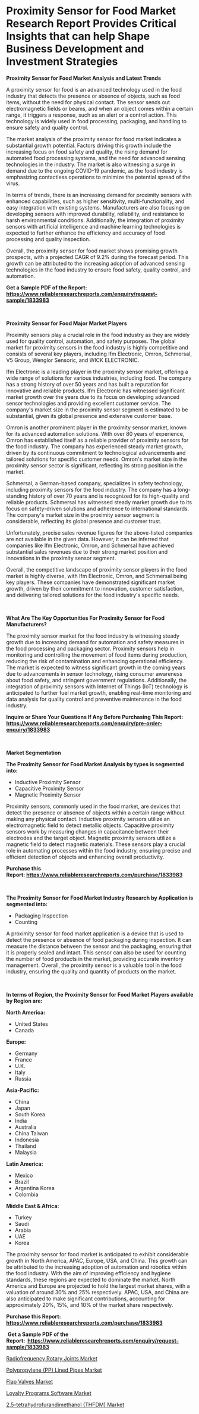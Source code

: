 <p><h1>Proximity Sensor for Food Market Research Report Provides Critical Insights that can help Shape Business Development and Investment Strategies</h1></p><p><strong>Proximity Sensor for Food Market Analysis and Latest Trends</strong></p>
<p><p>A proximity sensor for food is an advanced technology used in the food industry that detects the presence or absence of objects, such as food items, without the need for physical contact. The sensor sends out electromagnetic fields or beams, and when an object comes within a certain range, it triggers a response, such as an alert or a control action. This technology is widely used in food processing, packaging, and handling to ensure safety and quality control.</p><p>The market analysis of the proximity sensor for food market indicates a substantial growth potential. Factors driving this growth include the increasing focus on food safety and quality, the rising demand for automated food processing systems, and the need for advanced sensing technologies in the industry. The market is also witnessing a surge in demand due to the ongoing COVID-19 pandemic, as the food industry is emphasizing contactless operations to minimize the potential spread of the virus.</p><p>In terms of trends, there is an increasing demand for proximity sensors with enhanced capabilities, such as higher sensitivity, multi-functionality, and easy integration with existing systems. Manufacturers are also focusing on developing sensors with improved durability, reliability, and resistance to harsh environmental conditions. Additionally, the integration of proximity sensors with artificial intelligence and machine learning technologies is expected to further enhance the efficiency and accuracy of food processing and quality inspection.</p><p>Overall, the proximity sensor for food market shows promising growth prospects, with a projected CAGR of 9.2% during the forecast period. This growth can be attributed to the increasing adoption of advanced sensing technologies in the food industry to ensure food safety, quality control, and automation.</p></p>
<p><strong>Get a Sample PDF of the Report:&nbsp; <a href="https://www.reliableresearchreports.com/enquiry/request-sample/1833983">https://www.reliableresearchreports.com/enquiry/request-sample/1833983</a></strong></p>
<p>&nbsp;</p>
<p><strong>Proximity Sensor for Food Major Market Players</strong></p>
<p><p>Proximity sensors play a crucial role in the food industry as they are widely used for quality control, automation, and safety purposes. The global market for proximity sensors in the food industry is highly competitive and consists of several key players, including Ifm Electronic, Omron, Schmersal, V5 Group, Wenglor Sensoric, and WICK ELECTRONIC.</p><p>Ifm Electronic is a leading player in the proximity sensor market, offering a wide range of solutions for various industries, including food. The company has a strong history of over 50 years and has built a reputation for innovative and reliable products. Ifm Electronic has witnessed significant market growth over the years due to its focus on developing advanced sensor technologies and providing excellent customer service. The company's market size in the proximity sensor segment is estimated to be substantial, given its global presence and extensive customer base.</p><p>Omron is another prominent player in the proximity sensor market, known for its advanced automation solutions. With over 80 years of experience, Omron has established itself as a reliable provider of proximity sensors for the food industry. The company has experienced steady market growth, driven by its continuous commitment to technological advancements and tailored solutions for specific customer needs. Omron's market size in the proximity sensor sector is significant, reflecting its strong position in the market.</p><p>Schmersal, a German-based company, specializes in safety technology, including proximity sensors for the food industry. The company has a long-standing history of over 70 years and is recognized for its high-quality and reliable products. Schmersal has witnessed steady market growth due to its focus on safety-driven solutions and adherence to international standards. The company's market size in the proximity sensor segment is considerable, reflecting its global presence and customer trust.</p><p>Unfortunately, precise sales revenue figures for the above-listed companies are not available in the given data. However, it can be inferred that companies like Ifm Electronic, Omron, and Schmersal have achieved substantial sales revenues due to their strong market position and innovations in the proximity sensor segment.</p><p>Overall, the competitive landscape of proximity sensor players in the food market is highly diverse, with Ifm Electronic, Omron, and Schmersal being key players. These companies have demonstrated significant market growth, driven by their commitment to innovation, customer satisfaction, and delivering tailored solutions for the food industry's specific needs.</p></p>
<p>&nbsp;</p>
<p><strong>What Are The Key Opportunities For Proximity Sensor for Food Manufacturers?</strong></p>
<p><p>The proximity sensor market for the food industry is witnessing steady growth due to increasing demand for automation and safety measures in the food processing and packaging sector. Proximity sensors help in monitoring and controlling the movement of food items during production, reducing the risk of contamination and enhancing operational efficiency. The market is expected to witness significant growth in the coming years due to advancements in sensor technology, rising consumer awareness about food safety, and stringent government regulations. Additionally, the integration of proximity sensors with Internet of Things (IoT) technology is anticipated to further fuel market growth, enabling real-time monitoring and data analysis for quality control and preventive maintenance in the food industry.</p></p>
<p><strong>Inquire or Share Your Questions If Any Before Purchasing This Report: <a href="https://www.reliableresearchreports.com/enquiry/pre-order-enquiry/1833983">https://www.reliableresearchreports.com/enquiry/pre-order-enquiry/1833983</a></strong></p>
<p>&nbsp;</p>
<p><strong>Market Segmentation</strong></p>
<p><strong>The Proximity Sensor for Food Market Analysis by types is segmented into:</strong></p>
<p><ul><li>Inductive Proximity Sensor</li><li>Capacitive Proximity Sensor</li><li>Magnetic Proximity Sensor</li></ul></p>
<p><p>Proximity sensors, commonly used in the food market, are devices that detect the presence or absence of objects within a certain range without making any physical contact. Inductive proximity sensors utilize an electromagnetic field to detect metallic objects. Capacitive proximity sensors work by measuring changes in capacitance between their electrodes and the target object. Magnetic proximity sensors utilize a magnetic field to detect magnetic materials. These sensors play a crucial role in automating processes within the food industry, ensuring precise and efficient detection of objects and enhancing overall productivity.</p></p>
<p><strong>Purchase this Report:&nbsp;<a href="https://www.reliableresearchreports.com/purchase/1833983">https://www.reliableresearchreports.com/purchase/1833983</a></strong></p>
<p>&nbsp;</p>
<p><strong>The Proximity Sensor for Food Market Industry Research by Application is segmented into:</strong></p>
<p><ul><li>Packaging Inspection</li><li>Counting</li></ul></p>
<p><p>A proximity sensor for food market application is a device that is used to detect the presence or absence of food packaging during inspection. It can measure the distance between the sensor and the packaging, ensuring that it is properly sealed and intact. This sensor can also be used for counting the number of food products in the market, providing accurate inventory management. Overall, the proximity sensor is a valuable tool in the food industry, ensuring the quality and quantity of products on the market.</p></p>
<p>&nbsp;</p>
<p><strong>In terms of Region, the Proximity Sensor for Food Market Players available by Region are:</strong></p>
<p>
    <p> <strong> North America: </strong>
        <ul>
            <li>United States</li>
            <li>Canada</li>
        </ul>
        </p> 
    <p> <strong> Europe: </strong>
        <ul>
            <li>Germany</li>
            <li>France</li>
            <li>U.K.</li>
            <li>Italy</li>
            <li>Russia</li>
        </ul>
        </p> 
    <p> <strong> Asia-Pacific: </strong>
        <ul>
            <li>China</li>
            <li>Japan</li>
            <li>South Korea</li>
            <li>India</li>
            <li>Australia</li>
            <li>China Taiwan</li>
            <li>Indonesia</li>
            <li>Thailand</li>
            <li>Malaysia</li>
        </ul>
        </p> 
    <p> <strong> Latin America: </strong>
        <ul>
            <li>Mexico</li>
            <li>Brazil</li>
            <li>Argentina Korea</li>
            <li>Colombia</li>
        </ul>
        </p> 
    <p> <strong> Middle East & Africa: </strong>
        <ul>
            <li>Turkey</li>
            <li>Saudi</li>
            <li>Arabia</li>
            <li>UAE</li>
            <li>Korea</li>
        </ul>
    </p>
    </p>
<p><p>The proximity sensor for food market is anticipated to exhibit considerable growth in North America, APAC, Europe, USA, and China. This growth can be attributed to the increasing adoption of automation and robotics within the food industry. With the aim of improving efficiency and hygiene standards, these regions are expected to dominate the market. North America and Europe are projected to hold the largest market shares, with a valuation of around 30% and 25% respectively. APAC, USA, and China are also anticipated to make significant contributions, accounting for approximately 20%, 15%, and 10% of the market share respectively.</p></p>
<p><strong>Purchase this Report: <a href="https://www.reliableresearchreports.com/purchase/1833983">https://www.reliableresearchreports.com/purchase/1833983</a></strong></p>
<p>&nbsp;<strong>Get a Sample PDF of the Report:&nbsp;&nbsp;<a href="https://www.reliableresearchreports.com/enquiry/request-sample/1833983">https://www.reliableresearchreports.com/enquiry/request-sample/1833983</a></strong></p>
<p><strong></strong></p>
<p><p><a href="https://github.com/luckyshygirl/Market-Research-Report-List-1/blob/main/radiofrequency-rotary-joints-market.md">Radiofrequency Rotary Joints Market</a></p><p><a href="https://medium.com/@brittanyrobertson07/polypropylene-pp-lined-pipes-market-insight-market-trends-growth-forecasted-from-2023-to-2030-28b160817ad1">Polypropylene (PP) Lined Pipes Market</a></p><p><a href="https://www.linkedin.com/pulse/flap-valves-market-size-growth-forecast-from-2023-2030/">Flap Valves Market</a></p><p><a href="https://www.linkedin.com/pulse/loyalty-programs-software-market-size-growth-forecast-from-2023/">Loyalty Programs Software Market</a></p><p><a href="https://github.com/vimar16th/Market-Research-Report-List-1/blob/main/25-tetrahydrofurandimethanol-thfdm-market.md">2,5-tetrahydrofurandimethanol (THFDM) Market</a></p></p>